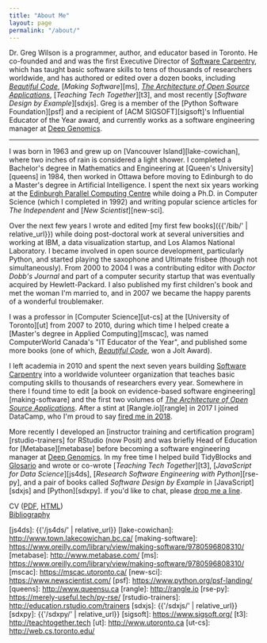 ```yaml
---
title: "About Me"
layout: page
permalink: "/about/"
---
```


Dr. Greg Wilson is a programmer, author, and educator based in Toronto.
He co-founded and and was the first Executive Director of [Software Carpentry][carpentries],
which has taught basic software skills to tens of thousands of researchers worldwide,
and has authored or edited over a dozen books,
including [*Beautiful Code*][bc],
[*Making Software*][ms],
[*The Architecture of Open Source Applications*][aosabook],
[*Teaching Tech Together*][t3],
and most recently [*Software Design by Example*][sdxjs].
Greg is a member of the [Python Software Foundation][psf]
and a recipient of [ACM SIGSOFT][sigsoft]'s Influential Educator of the Year award,
and currently works as a software engineering manager at [Deep Genomics][dg].

---

I was born in 1963 and grew up on [Vancouver Island][lake-cowichan],
where two inches of rain is considered a light shower.
I completed a Bachelor's degree in Mathematics and Engineering at [Queen's University][queens] in 1984,
then worked in Ottawa before moving to Edinburgh
to do a Master's degree in Artificial Intelligence.
I spent the next six years working at the [Edinburgh Parallel Computing Centre][epcc]
while doing a Ph.D. in Computer Science (which I completed in 1992)
and writing popular science articles for *The Independent* and [*New Scientist*][new-sci].

Over the next few years
I wrote and edited [my first few books]({{'/bib/' | relative_url}})
while doing post-doctoral work at several universities
and working at IBM, a data visualization startup, and Los Alamos National Laboratory.
I became involved in open source development, particularly Python,
and started playing the saxophone and Ultimate frisbee (though not simultaneously).
From 2000 to 2004 I was a contributing editor with *Doctor Dobb's Journal*
and part of a computer security startup that was eventually acquired by Hewlett-Packard.
I also published my first children's book and met the woman I'm married to,
and in 2007 we became the happy parents of a wonderful troublemaker.

I was a professor in [Computer Science][ut-cs]
at the [University of Toronto][ut] from 2007 to 2010,
during which time I helped create a [Master's degree in Applied Computing][mscac],
was named ComputerWorld Canada's "IT Educator of the Year",
and published some more books
(one of which, [*Beautiful Code*][bc], won a Jolt Award).

I left academia in 2010
and spent the next seven years building [Software Carpentry][carpentries] into
a worldwide volunteer organization that teaches basic computing skills to thousands of researchers every year.
Somewhere in there I found time to edit
[a book on evidence-based software engineering][making-software]
and the first two volumes of [*The Architecture of Open Source Applications*][aosabook].
After a stint at [Rangle.io][rangle] in 2017 I joined DataCamp,
who I'm proud to say [fired me in 2018][datacamp].

More recently I developed an [instructor training and certification program][rstudio-trainers] for RStudio (now Posit)
and was briefly Head of Education for [Metabase][metabase]
before becoming a software engineering manager at [Deep Genomics][dg].
In my free time I helped build TidyBlocks and [Glosario][glosario]
and wrote or co-wrote [*Teaching Tech Together*][t3],
[*JavaScript for Data Science*][js4ds],
[*Research Software Engineering with Python*][rse-py],
and a pair of books called *Software Design by Example* in [JavaScript][sdxjs] and [Python][sdxpy].
if you'd like to chat,
please [drop me a line](mailto:gvwilson@third-bit.com).

CV (<a href="{{ '/cv/gvwilson.pdf' | relative_url }}">PDF</a>, <a href="{{ '/cv/' | relative_url }}">HTML</a>)
<br>
<a href="{{ '/bib/' | relative_url }}">Bibliography</a>

[aosabook]: https://aosabook.org/
[bc]: https://www.oreilly.com/library/view/beautiful-code/9780596510046/
[carpentries]: https://carpentries.org/
[datacamp]: https://www.buzzfeednews.com/article/daveyalba/datacamp-sexual-harassment-metoo-tech-startup
[dg]: https://deepgenomics.com/
[epcc]: http://www.epcc.ed.ac.uk/
[glosario]: https://glosario.carpentries.org/
[js4ds]: {{'/js4ds/' | relative_url}}
[lake-cowichan]: http://www.town.lakecowichan.bc.ca/
[making-software]: https://www.oreilly.com/library/view/making-software/9780596808310/
[metabase]: http://www.metabase.com/
[ms]: https://www.oreilly.com/library/view/making-software/9780596808310/
[mscac]: https://mscac.utoronto.ca/
[new-sci]: https://www.newscientist.com/
[psf]: https://www.python.org/psf-landing/
[queens]: http://www.queensu.ca
[rangle]: http://rangle.io
[rse-py]: https://merely-useful.tech/py-rse/
[rstudio-trainers]: http://education.rstudio.com/trainers
[sdxjs]: {{'/sdxjs/' | relative_url}}
[sdxpy]: {{'/sdxpy/' | relative_url}}
[sigsoft]: https://www.sigsoft.org/
[t3]: http://teachtogether.tech
[ut]: http://www.utoronto.ca
[ut-cs]: http://web.cs.toronto.edu/
